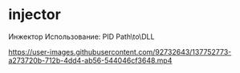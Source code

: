 # injector
Инжектор
Использование: PID Path\\to\\DLL

https://user-images.githubusercontent.com/92732643/137752773-a273720b-712b-4dd4-ab56-544046cf3648.mp4

